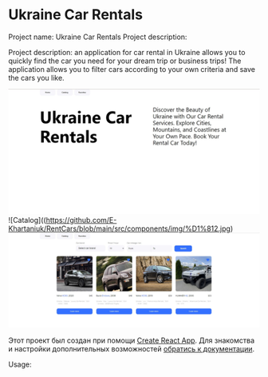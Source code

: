 # Ukraine Car Rentals

Project name: Ukraine Car Rentals Project description:

Project description: an application for car rental in Ukraine allows you to
quickly find the car you need for your dream trip or business trips! The
application allows you to filter cars according to your own criteria and save
the cars you like.

![Home](https://github.com/E-Khartaniuk/RentCars/blob/main/src/components/img/%D1%811.jpg)
![Catalog]((https://github.com/E-Khartaniuk/RentCars/blob/main/src/components/img/%D1%812.jpg)
![Favorite](https://github.com/E-Khartaniuk/RentCars/blob/main/src/components/img/%D1%813.jpg)

Этот проект был создан при помощи
[Create React App](https://github.com/facebook/create-react-app). Для знакомства
и настройки дополнительных возможностей
[обратись к документации](https://facebook.github.io/create-react-app/docs/getting-started).

Usage:
